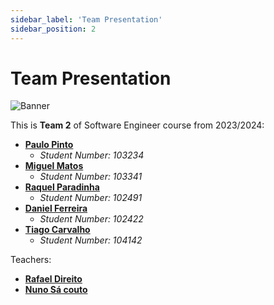 ```yaml
---
sidebar_label: 'Team Presentation'
sidebar_position: 2
---
```


# Team Presentation


![Banner](https://github.com/UAchado.png)


This is **Team 2** of Software Engineer course from 2023/2024:


- [**Paulo Pinto**](https://github.com/Pjnp5)
  - *Student Number: 103234*
- [**Miguel Matos**](https://github.com/mankings)
  - *Student Number: 103341*
- [**Raquel Paradinha**](https://github.com/raquelparadinha)
  - *Student Number: 102491*
- [**Daniel Ferreira**](https://github.com/dferrero17)
  - *Student Number: 102422*
- [**Tiago Carvalho**](https://github.com/tiagosora)
  - *Student Number: 104142*

Teachers:
- [**Rafael Direito**](https://github.com/rafael-direito)
- [**Nuno Sá couto**](https://github.com//nunoscouto)

